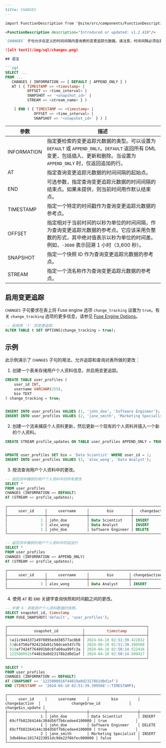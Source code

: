 ```md
---
title: CHANGES
---

import FunctionDescription from '@site/src/components/FunctionDescription';

<FunctionDescription description="Introduced or updated: v1.2.410"/>

`CHANGES` 子句允许在定义的时间间隔内查询表的变更追踪元数据。请注意，时间间隔必须在数据保留期内（默认为 24 小时）。要定义时间间隔，请使用 `AT` 关键字指定一个时间点作为间隔的开始，当前时间将作为间隔的默认结束时间。如果您希望指定过去的时间作为间隔的结束时间，请结合使用 `END` 关键字和 `AT` 关键字来设置间隔。

![alt text](/img/sql/changes.png)

## 语法

```sql
SELECT ...
FROM ...
   CHANGES ( INFORMATION => { DEFAULT | APPEND_ONLY } )
   AT ( { TIMESTAMP => <timestamp> |
          OFFSET => <time_interval> |
          SNAPSHOT => '<snapshot_id>' |
          STREAM => <stream_name> } )

    [ END ( { TIMESTAMP => <timestamp> |
             OFFSET => <time_interval> |
             SNAPSHOT => '<snapshot_id>' } ) ]
```

| 参数          | 描述                                                                                                                                                                                                                                                                                                                           |
| ----------- | ------------------------------------------------------------------------------------------------------------------------------------------------------------------------------------------------------------------------------------------------------------------------------------------------------------------------------------- |
| INFORMATION | 指定要检索的变更追踪元数据的类型。可以设置为 `DEFAULT` 或 `APPEND_ONLY`。`DEFAULT` 返回所有 DML 变更，包括插入、更新和删除。当设置为 `APPEND_ONLY` 时，仅返回追加的行。                                                                                                                                                                           |
| AT          | 指定查询变更追踪元数据的时间间隔的起始点。                                                                                                                                                                                                                                              |
| END         | 可选参数，指定查询变更追踪元数据的时间间隔的结束点。如果未提供，则当前时间用作默认结束点。                                                                                                                                                                                                                         |
| TIMESTAMP   | 指定一个特定的时间戳作为查询变更追踪元数据的参考点。                                                                                                                                                                                                                                          |
| OFFSET      | 指定相对于当前时间的以秒为单位的时间间隔，作为查询变更追踪元数据的参考点。它应该采用负整数的形式，其中绝对值表示以秒为单位的时间差。例如，`-3600` 表示回溯 1 小时（3,600 秒）。 |
| SNAPSHOT    | 指定一个快照 ID 作为查询变更追踪元数据的参考点。                                                                                                                                                                                                                                                 |
| STREAM      | 指定一个流名称作为查询变更追踪元数据的参考点。                                                                                                                                                                                                                                                 |

## 启用变更追踪

`CHANGES` 子句要求在表上将 Fuse engine 选项 `change_tracking` 设置为 `true`。有关 `change_tracking` 选项的更多信息，请参见 [Fuse Engine Options](/sql/sql-reference/table-engines/fuse#options)。

```sql title='Example:'
-- 启用表 't' 的变更追踪
ALTER TABLE t SET OPTIONS(change_tracking = true);
```

## 示例

此示例演示了 `CHANGES` 子句的用法，允许追踪和查询对表所做的更改：

1. 创建一个表来存储用户个人资料信息，并启用变更追踪。

```sql
CREATE TABLE user_profiles (
    user_id INT,
    username VARCHAR(255),
    bio TEXT
) change_tracking = true;


INSERT INTO user_profiles VALUES (1, 'john_doe', 'Software Engineer');
INSERT INTO user_profiles VALUES (2, 'jane_smith', 'Marketing Specialist');
```

2. 创建一个流来捕获个人资料更新，然后更新一个现有的个人资料并插入一个新的个人资料。

```sql
CREATE STREAM profile_updates ON TABLE user_profiles APPEND_ONLY = TRUE;


UPDATE user_profiles SET bio = 'Data Scientist' WHERE user_id = 1;
INSERT INTO user_profiles VALUES (3, 'alex_wong', 'Data Analyst');
```

3. 按流查询用户个人资料中的更改。

```sql
-- 返回流中捕获的用户个人资料中的所有更改
SELECT *
FROM user_profiles
CHANGES (INFORMATION => DEFAULT)
AT (STREAM => profile_updates);

┌───────────────────────────────────────────────────────────────────────────────────────────────────────────────────────────────────────┐
│     user_id     │     username     │        bio        │   change$action  │              change$row_id             │ change$is_update │
├─────────────────┼──────────────────┼───────────────────┼──────────────────┼────────────────────────────────────────┼──────────────────┤
│               1 │ john_doe         │ Data Scientist    │ INSERT           │ 69cffb02264144c384d56f7b6cedee41000000 │ true             │
│               3 │ alex_wong        │ Data Analyst      │ INSERT           │ 59f315c8655c49eab35ba1959e26943000000 │ false            │
│               1 │ john_doe         │ Software Engineer │ DELETE           │ 69cffb02264144c384d56f7b6cedee41000000 │ true             │
└───────────────────────────────────────────────────────────────────────────────────────────────────────────────────────────────────────┘

-- 返回流中捕获的用户个人资料中的追加行
SELECT *
FROM user_profiles
CHANGES (INFORMATION => APPEND_ONLY)
AT (STREAM => profile_updates);

┌───────────────────────────────────────────────────────────────────────────────────────────────────────────────────────────────────┐
│     user_id     │     username     │        bio       │ change$action │ change$is_update │              change$row_id             │
├─────────────────┼──────────────────┼──────────────────┼───────────────┼──────────────────┼────────────────────────────────────────┤
│               3 │ alex_wong        │ Data Analyst     │ INSERT        │ false            │ 59f315c8655c49eab35ba1959e269430000000 │
└───────────────────────────────────────────────────────────────────────────────────────────────────────────────────────────────────┘
```

4. 使用 `AT` 和 `END` 关键字查询快照和时间戳之间的更改。

```sql
-- 步骤 6：获取用户个人资料数据的快照。
SELECT snapshot_id, timestamp
FROM FUSE_SNAPSHOT('default', 'user_profiles');

┌───────────────────────────────────────────────────────────────┐
│            snapshot_id           │          timestamp         │
├──────────────────────────────────┼────────────────────────────┤
│ 6a11c94433714970895edd38577ac8b0 │ 2024-04-10 02:51:39.422832 │
│ 53dc4750af92423da91c50dcee547cfb │ 2024-04-10 02:51:39.399568 │
│ 910af7424f764891b0c6fa60aa99fc3a │ 2024-04-10 02:50:14.522416 │
│ 1225000916f44819a0d23178b2d0d1af │ 2024-04-10 02:50:14.500417 │
└───────────────────────────────────────────────────────────────┘

SELECT *
FROM user_profiles
CHANGES (INFORMATION => DEFAULT)
AT (SNAPSHOT => '1225000916f44819a0d23178b2d0d1af')
END (TIMESTAMP => '2024-04-10 02:51:39.399568'::TIMESTAMP);
```


```
┌──────────────────────────────────────────────────────────────────────────────────────────────────────────────────────────────────────────┐
│     user_id     │     username     │          bio         │   change$action  │              change$row_id             │ change$is_update │
├─────────────────┼──────────────────┼──────────────────────┼──────────────────┼────────────────────────────────────────┼──────────────────┤
│               1 │ john_doe         │ Data Scientist       │ INSERT           │ 69cffb02264144c384d56f7b6cedee4100000 │ true             │
│               1 │ john_doe         │ Software Engineer    │ DELETE           │ 69cffb02264144c384d56f7b6cedee4100000 │ true             │
│               2 │ jane_smith       │ Marketing Specialist │ INSERT           │ 3db484ac18174223851dc9de22f6bfec000000 │ false            │
└──────────────────────────────────────────────────────────────────────────────────────────────────────────────────────────────────────────┘
```